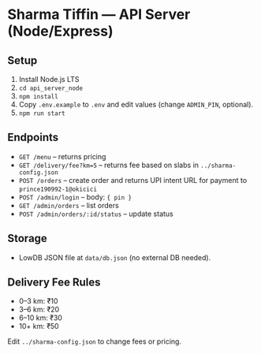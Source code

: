 
# Sharma Tiffin — API Server (Node/Express)

## Setup
1. Install Node.js LTS
2. `cd api_server_node`
3. `npm install`
4. Copy `.env.example` to `.env` and edit values (change `ADMIN_PIN`, optional).
5. `npm run start`

## Endpoints
- `GET /menu` – returns pricing
- `GET /delivery/fee?km=5` – returns fee based on slabs in `../sharma-config.json`
- `POST /orders` – create order and returns UPI intent URL for payment to `prince190992-1@okicici`
- `POST /admin/login` – body: `{ pin }`
- `GET /admin/orders` – list orders
- `POST /admin/orders/:id/status` – update status

## Storage
- LowDB JSON file at `data/db.json` (no external DB needed).

## Delivery Fee Rules
- 0–3 km: ₹10
- 3–6 km: ₹20
- 6–10 km: ₹30
- 10+ km: ₹50

Edit `../sharma-config.json` to change fees or pricing.
